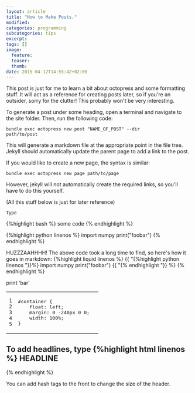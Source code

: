 ```yaml
---
layout: article
title: "How to Make Posts."
modified:
categories: programming
subcategories: tips
excerpt:
tags: []
image:
  feature:
  teaser:
  thumb:
date: 2015-04-12T14:55:42+02:00
---
```


This post is just for me to learn a bit about octopress and some formatting stuff.  It will act as a reference for creating posts later, so if you're an outsider, sorry for the clutter!  This probably won't be very interesting.

To generate a post under some heading, open a terminal and navigate to the site folder.  Then, run the following code:

<code>bundle exec octopress new post "NAME_OF_POST" --dir path/to/post </code>

This will generate a markdown file at the appropriate point in the file tree.  Jekyll should automatically update the parent page to add a link to the post.

If you would like to create a new page, the syntax is similar:

<code>bundle exec octopress new page path/to/page</code>

However, jekyll will not automatically create the required links, so you'll have to do this yourself.


(All this stuff below is just for later reference)
<pre><code>Type</code></pre>

{%highlight bash %}
some code
{% endhighlight %}

{%highlight python linenos %}
import numpy
print("foobar")
{% endhighlight %}

HUZZZAAHHHH! The above code took a long time to find, so here's how it goes in markdown:
{%highlight liquid linenos %}
{{ "{%highlight python linenos "}}%} 
import numpy
print("foobar")
{{ "{% endhighlight "}} %}
{% endhighlight %}


<div class="highlightable">
    <p>print 'bar'</p>
</div>

<table class="highlighttable"><tr><td class="linenos"><div class="linenodiv"><pre><code class="language-css" data-lang="css">1
2
3
4
5</code></pre></div></td><td class="code"><div class="highlight"><pre><span class="nf">#container</span> <span class="p">{</span>
	<span class="k">float</span><span class="o">:</span> <span class="k">left</span><span class="p">;</span>  
	<span class="k">margin</span><span class="o">:</span> <span class="m">0</span> <span class="m">-240px</span> <span class="m">0</span> <span class="m">0</span><span class="p">;</span>  
	<span class="k">width</span><span class="o">:</span> <span class="m">100%</span><span class="p">;</span>
<span class="p">}</span>
</pre></div>
</td></tr></table>


To add headlines, type
{%highlight html linenos %}
HEADLINE
--------
{% endhighlight %}

You can add hash tags to the front to change the size of the header.
